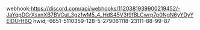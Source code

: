 webhook;https://discord.com/api/webhooks/1120381939900219452/-JaYqpDCrXsxnXB7BVCul_3gz1wM5_4_HdS45V3t9fBLCwrp7p0NgN6yYDyYElDUrH6Q
hwid;-6651-5110359-128-5-279061118-23111-88-99-87
